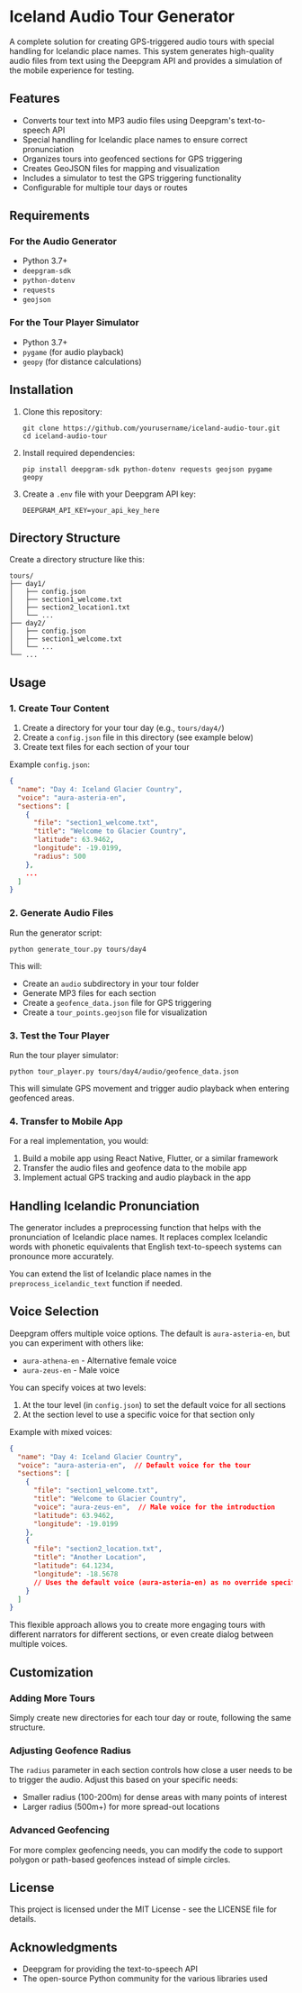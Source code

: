 # Iceland Audio Tour Generator

A complete solution for creating GPS-triggered audio tours with special handling for Icelandic place names. This system generates high-quality audio files from text using the Deepgram API and provides a simulation of the mobile experience for testing.

## Features

- Converts tour text into MP3 audio files using Deepgram's text-to-speech API
- Special handling for Icelandic place names to ensure correct pronunciation
- Organizes tours into geofenced sections for GPS triggering
- Creates GeoJSON files for mapping and visualization
- Includes a simulator to test the GPS triggering functionality
- Configurable for multiple tour days or routes

## Requirements

### For the Audio Generator
- Python 3.7+
- `deepgram-sdk`
- `python-dotenv`
- `requests`
- `geojson`

### For the Tour Player Simulator
- Python 3.7+
- `pygame` (for audio playback)
- `geopy` (for distance calculations)

## Installation

1. Clone this repository:
   ```
   git clone https://github.com/yourusername/iceland-audio-tour.git
   cd iceland-audio-tour
   ```

2. Install required dependencies:
   ```
   pip install deepgram-sdk python-dotenv requests geojson pygame geopy
   ```

3. Create a `.env` file with your Deepgram API key:
   ```
   DEEPGRAM_API_KEY=your_api_key_here
   ```

## Directory Structure

Create a directory structure like this:

```
tours/
├── day1/
│   ├── config.json
│   ├── section1_welcome.txt
│   ├── section2_location1.txt
│   └── ...
├── day2/
│   ├── config.json
│   ├── section1_welcome.txt
│   └── ...
└── ...
```

## Usage

### 1. Create Tour Content

1. Create a directory for your tour day (e.g., `tours/day4/`)
2. Create a `config.json` file in this directory (see example below)
3. Create text files for each section of your tour

Example `config.json`:
```json
{
  "name": "Day 4: Iceland Glacier Country",
  "voice": "aura-asteria-en",
  "sections": [
    {
      "file": "section1_welcome.txt",
      "title": "Welcome to Glacier Country",
      "latitude": 63.9462,
      "longitude": -19.0199,
      "radius": 500
    },
    ...
  ]
}
```

### 2. Generate Audio Files

Run the generator script:

```
python generate_tour.py tours/day4
```

This will:
- Create an `audio` subdirectory in your tour folder
- Generate MP3 files for each section
- Create a `geofence_data.json` file for GPS triggering
- Create a `tour_points.geojson` file for visualization

### 3. Test the Tour Player

Run the tour player simulator:

```
python tour_player.py tours/day4/audio/geofence_data.json
```

This will simulate GPS movement and trigger audio playback when entering geofenced areas.

### 4. Transfer to Mobile App

For a real implementation, you would:
1. Build a mobile app using React Native, Flutter, or a similar framework
2. Transfer the audio files and geofence data to the mobile app
3. Implement actual GPS tracking and audio playback in the app

## Handling Icelandic Pronunciation

The generator includes a preprocessing function that helps with the pronunciation of Icelandic place names. It replaces complex Icelandic words with phonetic equivalents that English text-to-speech systems can pronounce more accurately.

You can extend the list of Icelandic place names in the `preprocess_icelandic_text` function if needed.

## Voice Selection

Deepgram offers multiple voice options. The default is `aura-asteria-en`, but you can experiment with others like:
- `aura-athena-en` - Alternative female voice
- `aura-zeus-en` - Male voice

You can specify voices at two levels:
1. At the tour level (in `config.json`) to set the default voice for all sections
2. At the section level to use a specific voice for that section only

Example with mixed voices:
```json
{
  "name": "Day 4: Iceland Glacier Country",
  "voice": "aura-asteria-en",  // Default voice for the tour
  "sections": [
    {
      "file": "section1_welcome.txt",
      "title": "Welcome to Glacier Country",
      "voice": "aura-zeus-en",  // Male voice for the introduction
      "latitude": 63.9462,
      "longitude": -19.0199
    },
    {
      "file": "section2_location.txt",
      "title": "Another Location",
      "latitude": 64.1234,
      "longitude": -18.5678
      // Uses the default voice (aura-asteria-en) as no override specified
    }
  ]
}
```

This flexible approach allows you to create more engaging tours with different narrators for different sections, or even create dialog between multiple voices.

## Customization

### Adding More Tours

Simply create new directories for each tour day or route, following the same structure.

### Adjusting Geofence Radius

The `radius` parameter in each section controls how close a user needs to be to trigger the audio. Adjust this based on your specific needs:
- Smaller radius (100-200m) for dense areas with many points of interest
- Larger radius (500m+) for more spread-out locations

### Advanced Geofencing

For more complex geofencing needs, you can modify the code to support polygon or path-based geofences instead of simple circles.

## License

This project is licensed under the MIT License - see the LICENSE file for details.

## Acknowledgments

- Deepgram for providing the text-to-speech API
- The open-source Python community for the various libraries used
